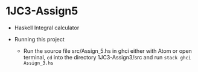 # 1JC3-Assign5
* Haskell Integral calculator

* Running this project
	- Run the source file src/Assign_5.hs in ghci either with Atom or open terminal, `cd` into the directory 1JC3-Assign3/src and run 
		`stack ghci Assign_3.hs`
